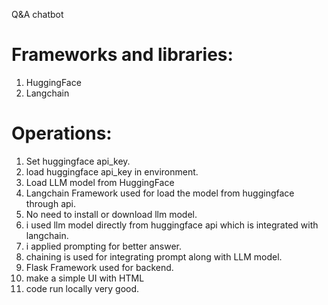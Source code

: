 Q&A chatbot


# Frameworks and libraries:
1. HuggingFace
2. Langchain

# Operations:
1. Set huggingface api_key.
2. load huggingface api_key in environment.
3. Load LLM model from HuggingFace
4. Langchain Framework used for load the model from huggingface through api.
5. No need to install or download llm model.
6. i used llm model directly from huggingface api which is integrated with langchain.
7. i applied prompting for better answer.
8. chaining is used for integrating prompt along with LLM model.
9. Flask Framework used for backend.
10. make a simple UI with HTML
11. code run locally very good.

